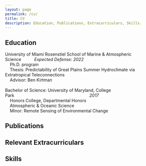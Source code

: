 ```yaml
---
layout: page
permalink: /cv/
title: CV
description: Education, Publications, Extracurriculars, Skills.
---
```


## Education
University of Miami Rosenstiel School of Marine & Atmospheric Science&nbsp;&nbsp;&nbsp;&nbsp;&nbsp;&nbsp;&nbsp;&nbsp;&nbsp;&nbsp;&nbsp;<i>Expected Defense: 2022</i>
<br>&nbsp;&nbsp;&nbsp;&nbsp;Ph.D. program
<br>&nbsp;&nbsp;&nbsp;&nbsp;Thesis: Predictability of Great Plains Summer Hydroclimate via Extratropical Teleconnections
<br>&nbsp;&nbsp;&nbsp;&nbsp;Advisor: Ben Kirtman
<br><br>
Bachelor of Science: University of Maryland, College Park&nbsp;&nbsp;&nbsp;&nbsp;&nbsp;&nbsp;&nbsp;&nbsp;&nbsp;&nbsp;&nbsp;&nbsp;&nbsp;&nbsp;&nbsp;&nbsp;&nbsp;&nbsp;&nbsp;&nbsp;&nbsp;&nbsp;&nbsp;&nbsp;&nbsp;&nbsp;&nbsp;&nbsp;&nbsp;&nbsp;&nbsp;&nbsp;&nbsp;&nbsp;&nbsp;&nbsp;&nbsp;&nbsp;&nbsp;&nbsp;&nbsp;&nbsp;&nbsp;&nbsp;&nbsp;&nbsp;&nbsp;&nbsp;&nbsp;&nbsp;&nbsp;&nbsp;&nbsp;&nbsp;&nbsp;&nbsp;&nbsp;&nbsp;&nbsp;&nbsp;&nbsp;&nbsp;&nbsp;<i>2017</i>
<br>&nbsp;&nbsp;&nbsp;&nbsp;Honors College, Departmental Honors
<br>&nbsp;&nbsp;&nbsp;&nbsp;Atmospheric & Oceanic Science
<br>&nbsp;&nbsp;&nbsp;&nbsp;Minor: Remote Sensing of Environmental Change

## Publications

## Relevant Extracurriculars

## Skills
